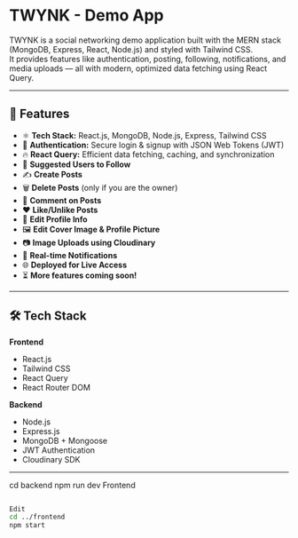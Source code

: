 # TWYNK - Demo App

TWYNK is a social networking demo application built with the MERN stack (MongoDB, Express, React, Node.js) and styled with Tailwind CSS.  
It provides features like authentication, posting, following, notifications, and media uploads — all with modern, optimized data fetching using React Query.

---

## 🚀 Features

- ⚛️ **Tech Stack:** React.js, MongoDB, Node.js, Express, Tailwind CSS
- 🔐 **Authentication:** Secure login & signup with JSON Web Tokens (JWT)
- 🔥 **React Query:** Efficient data fetching, caching, and synchronization
- 👥 **Suggested Users to Follow**
- ✍️ **Create Posts**
- 🗑️ **Delete Posts** (only if you are the owner)
- 💬 **Comment on Posts**
- ❤️ **Like/Unlike Posts**
- 📝 **Edit Profile Info**
- 🖼️ **Edit Cover Image & Profile Picture**
- 📷 **Image Uploads using Cloudinary**
- 🔔 **Real-time Notifications**
- 🌐 **Deployed for Live Access**
- ⏳ **More features coming soon!**

---

## 🛠️ Tech Stack

**Frontend**
- React.js
- Tailwind CSS
- React Query
- React Router DOM

**Backend**
- Node.js
- Express.js
- MongoDB + Mongoose
- JWT Authentication
- Cloudinary SDK

---



cd backend
npm run dev
Frontend

```bash

Edit
cd ../frontend
npm start
